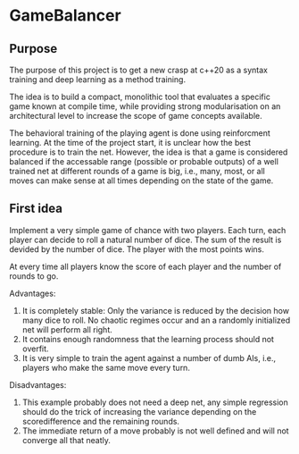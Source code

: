 <!--
SPDX-FileCopyrightText: 2022 Daniel S. Haag

SPDX-License-Identifier: MIT
-->

# GameBalancer
## Purpose
The purpose of this project is to get a new crasp at c++20 as a syntax training
and deep learning as a method training.

The idea is to build a compact, monolithic tool that evaluates a specific
game known at compile time, while providing strong modularisation on an
architectural level to increase the scope of game concepts available.

The behavioral training of the playing agent is done using reinforcment
learning.
At the time of the project start, it is unclear how the best procedure is to
train the net.
However, the idea is that a game is considered balanced if the accessable range
(possible or probable outputs) of a well trained net at different rounds of a
game is big, i.e., many, most, or all moves can make sense at all times
depending on the state of the game.


## First idea
Implement a very simple game of chance with two players.
Each turn, each player can decide to roll a natural number of dice.
The sum of the result is devided by the number of dice.
The player with the most points wins.

At every time all players know the score of each player and the number of
rounds to go.

Advantages:
1. It is completely stable: Only the variance is reduced by the decision how
   many dice to roll.
   No chaotic regimes occur and an a randomly initialized net will perform all
   right.
2. It contains enough randomness that the learning process should not overfit.
3. It is very simple to train the agent against a number of dumb AIs, i.e.,
   players who make the same move every turn.

Disadvantages:
1. This example probably does not need a deep net, any simple regression should
   do the trick of increasing the variance depending on the scoredifference and
   the remaining rounds.
2. The immediate return of a move probably is not well defined and will not
   converge all that neatly.


